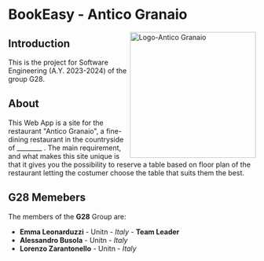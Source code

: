 # BookEasy - Antico Granaio

<img
  src="https://i.imgur.com/cj0ixor.png"
  alt="Logo-Antico Granaio"
  width="256"
  height="auto"
  align="right"
/>

## Introduction
This is the project for Software Engineering (A.Y. 2023-2024) of the group G28.

## About
This Web App is a site for the restaurant "Antico Granaio", a fine-dining restaurant in the countryside of ________ .
The main requirement, and what makes this site unique is that it gives you the possibility to reserve a table based on floor plan of the restaurant letting the costumer choose the table that suits them the best.

## G28 Memebers
The members of the **G28** Group are:
+ **Emma Leonarduzzi** - Unitn - _Italy_ - **Team Leader**
+ **Alessandro Busola** - Unitn - _Italy_
+ **Lorenzo Zarantonello** - Unitn - _Italy_
